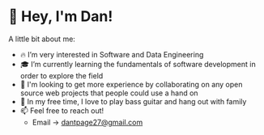# 🚀 Hey, I'm Dan!

A little bit about me:
- 🔥 I’m very interested in Software and Data Engineering
- 🎓 I’m currently learning the fundamentals of software development in order to explore the field
- 🤝 I'm looking to get more experience by collaborating on any open source web projects that people could use a hand on
- 🤘 In my free time, I love to play bass guitar and hang out with family
- 📫 Feel free to reach out! 
  - Email -> dantpage27@gmail.com

<!---
dtp27/dtp27 is a ✨ special ✨ repository because its `README.md` (this file) appears on your GitHub profile.
You can click the Preview link to take a look at your changes.
--->
